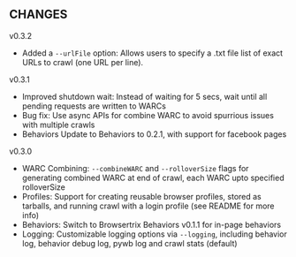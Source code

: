 ## CHANGES

v0.3.2
- Added a `--urlFile` option: Allows users to specify a .txt file list of exact URLs to crawl (one URL per line).


v0.3.1
- Improved shutdown wait: Instead of waiting for 5 secs, wait until all pending requests are written to WARCs
- Bug fix: Use async APIs for combine WARC to avoid spurrious issues with multiple crawls
- Behaviors Update to Behaviors to 0.2.1, with support for facebook pages


v0.3.0
- WARC Combining: `--combineWARC` and `--rolloverSize` flags for generating combined WARC at end of crawl, each WARC upto specified rolloverSize
- Profiles: Support for creating reusable browser profiles, stored as tarballs, and running crawl with a login profile (see README for more info)
- Behaviors: Switch to Browsertrix Behaviors v0.1.1 for in-page behaviors
- Logging: Customizable logging options via `--logging`, including behavior log, behavior debug log, pywb log and crawl stats (default)
